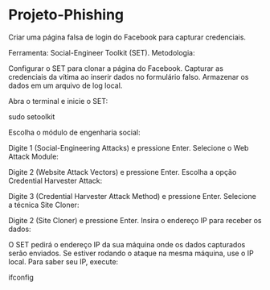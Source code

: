 # Projeto-Phishing
Criar uma página falsa de login do Facebook para capturar credenciais.

Ferramenta: Social-Engineer Toolkit (SET).
Metodologia:

Configurar o SET para clonar a página do Facebook.
Capturar as credenciais da vítima ao inserir dados no formulário falso.
Armazenar os dados em um arquivo de log local.

Abra o terminal e inicie o SET:

sudo setoolkit

Escolha o módulo de engenharia social:

Digite 1 (Social-Engineering Attacks) e pressione Enter.
Selecione o Web Attack Module:

Digite 2 (Website Attack Vectors) e pressione Enter.
Escolha a opção Credential Harvester Attack:

Digite 3 (Credential Harvester Attack Method) e pressione Enter.
Selecione a técnica Site Cloner:

Digite 2 (Site Cloner) e pressione Enter.
Insira o endereço IP para receber os dados:

O SET pedirá o endereço IP da sua máquina onde os dados capturados serão enviados.
Se estiver rodando o ataque na mesma máquina, use o IP local. Para saber seu IP, execute:

ifconfig
